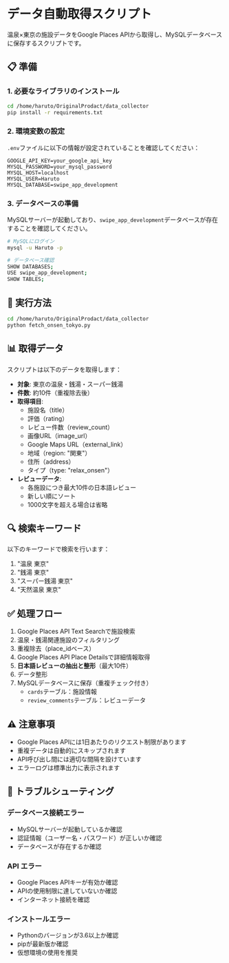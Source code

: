 # データ自動取得スクリプト

温泉×東京の施設データをGoogle Places APIから取得し、MySQLデータベースに保存するスクリプトです。

## 📋 準備

### 1. 必要なライブラリのインストール

```bash
cd /home/haruto/OriginalProdact/data_collector
pip install -r requirements.txt
```

### 2. 環境変数の設定

`.env`ファイルに以下の情報が設定されていることを確認してください：

```
GOOGLE_API_KEY=your_google_api_key
MYSQL_PASSWORD=your_mysql_password
MYSQL_HOST=localhost
MYSQL_USER=Haruto
MYSQL_DATABASE=swipe_app_development
```

### 3. データベースの準備

MySQLサーバーが起動しており、`swipe_app_development`データベースが存在することを確認してください。

```bash
# MySQLにログイン
mysql -u Haruto -p

# データベース確認
SHOW DATABASES;
USE swipe_app_development;
SHOW TABLES;
```

## 🚀 実行方法

```bash
cd /home/haruto/OriginalProdact/data_collector
python fetch_onsen_tokyo.py
```

## 📊 取得データ

スクリプトは以下のデータを取得します：

- **対象**: 東京の温泉・銭湯・スーパー銭湯
- **件数**: 約10件（重複除去後）
- **取得項目**:
  - 施設名（title）
  - 評価（rating）
  - レビュー件数（review_count）
  - 画像URL（image_url）
  - Google Maps URL（external_link）
  - 地域（region: "関東"）
  - 住所（address）
  - タイプ（type: "relax_onsen"）
- **レビューデータ**:
  - 各施設につき最大10件の日本語レビュー
  - 新しい順にソート
  - 1000文字を超える場合は省略

## 🔍 検索キーワード

以下のキーワードで検索を行います：

1. "温泉 東京"
2. "銭湯 東京"
3. "スーパー銭湯 東京"
4. "天然温泉 東京"

## ✅ 処理フロー

1. Google Places API Text Searchで施設検索
2. 温泉・銭湯関連施設のフィルタリング
3. 重複除去（place_idベース）
4. Google Places API Place Detailsで詳細情報取得
5. **日本語レビューの抽出と整形**（最大10件）
6. データ整形
7. MySQLデータベースに保存（重複チェック付き）
   - `cards`テーブル：施設情報
   - `review_comments`テーブル：レビューデータ

## ⚠️ 注意事項

- Google Places APIには1日あたりのリクエスト制限があります
- 重複データは自動的にスキップされます
- API呼び出し間には適切な間隔を設けています
- エラーログは標準出力に表示されます

## 🐛 トラブルシューティング

### データベース接続エラー
- MySQLサーバーが起動しているか確認
- 認証情報（ユーザー名・パスワード）が正しいか確認
- データベースが存在するか確認

### API エラー
- Google Places APIキーが有効か確認
- APIの使用制限に達していないか確認
- インターネット接続を確認

### インストールエラー
- Pythonのバージョンが3.6以上か確認
- pipが最新版か確認
- 仮想環境の使用を推奨
